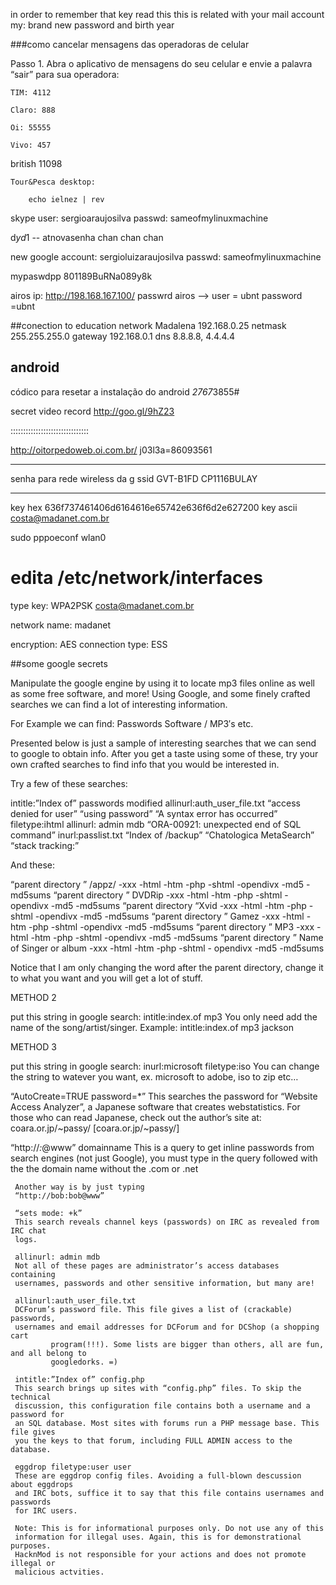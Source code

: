 in order to remember that key read this
this is related with your mail account
my: brand new password and birth year

###como cancelar mensagens das operadoras de celular 

Passo 1. Abra o aplicativo de mensagens do seu celular e envie a palavra “sair” para sua operadora:

    TIM: 4112

    Claro: 888

    Oi: 55555

    Vivo: 457

british 11098

    Tour&Pesca desktop:

        echo ielnez | rev

skype user: sergioaraujosilva
passwd: sameofmylinuxmachine

d*yd*1 -- atnovasenha chan chan chan

new google account: sergioluizaraujosilva
passwd: sameofmylinuxmachine

mypaswdpp 801189BuRNa089y8k


airos ip: http://198.168.167.100/
passwrd airos -->
user = ubnt
password =ubnt

##conection to education network Madalena
192.168.0.25
netmask 255.255.255.0
gateway 192.168.0.1
dns 8.8.8.8, 4.4.4.4


## android 
códico para resetar a instalação do android
*2767*3855#

secret video record
http://goo.gl/9hZ23

:::::::::::::::::::::::::::::::

http://oitorpedoweb.oi.com.br/
j03l3a=86093561

-----------------------------------------------------
senha para rede wireless da g
ssid GVT-B1FD
CP1116BULAY

-----------------------------------------------------
key hex 636f737461406d6164616e65742e636f6d2e627200
key ascii costa@madanet.com.br

sudo pppoeconf wlan0
# edita /etc/network/interfaces

type key: WPA2PSK
costa@madanet.com.br

network name: madanet

encryption: AES
connection type: ESS

##some google secrets

Manipulate the google engine by using it to locate mp3 files online as well as some free software, and more! Using Google, and some finely crafted searches we can find a lot of interesting information.

For Example we can find:
Passwords
Software / MP3′s
etc.

Presented below is just a sample of interesting searches that we can send to google to obtain info. After you get a taste using some of these, try your own crafted searches to find info that you would be interested in.

Try a few of these searches:

intitle:”Index of” passwords modified
allinurl:auth_user_file.txt
“access denied for user” “using password”
“A syntax error has occurred” filetype:ihtml
allinurl: admin mdb
“ORA-00921: unexpected end of SQL command”
inurl:passlist.txt
“Index of /backup”
“Chatologica MetaSearch” “stack tracking:”

And these:

“parent directory ” /appz/ -xxx -html -htm -php -shtml -opendivx -md5 -md5sums
“parent directory ” DVDRip -xxx -html -htm -php -shtml -opendivx -md5 -md5sums
“parent directory “Xvid -xxx -html -htm -php -shtml -opendivx -md5 -md5sums
“parent directory ” Gamez -xxx -html -htm -php -shtml -opendivx -md5 -md5sums
“parent directory ” MP3 -xxx -html -htm -php -shtml -opendivx -md5 -md5sums
“parent directory ” Name of Singer or album -xxx -html -htm -php -shtml -
opendivx -md5 -md5sums

Notice that I am only changing the word after the parent directory, change it to what you want and you will get a lot of stuff.

METHOD 2

put this string in google search:
intitle:index.of mp3
You only need add the name of the song/artist/singer. Example: intitle:index.of mp3 jackson

METHOD 3

put this string in google search:
inurl:microsoft filetype:iso
You can change the string to watever you want, ex. microsoft to adobe, iso to
zip etc…

“AutoCreate=TRUE password=*”
This searches the password for “Website Access Analyzer”, a Japanese software that creates webstatistics. For those who can read Japanese, check out the
author’s site at: coara.or.jp/~passy/ [coara.or.jp/~passy/]

“http://*:*@www” domainname
This is a query to get inline passwords from search engines (not just Google),
     you must type in the query followed with the the domain name without the .com
     or .net

     Another way is by just typing
     “http://bob:bob@www”

     “sets mode: +k”
     This search reveals channel keys (passwords) on IRC as revealed from IRC chat
     logs.

     allinurl: admin mdb
     Not all of these pages are administrator’s access databases containing
     usernames, passwords and other sensitive information, but many are!

     allinurl:auth_user_file.txt
     DCForum’s password file. This file gives a list of (crackable) passwords,
     usernames and email addresses for DCForum and for DCShop (a shopping cart
             program(!!!). Some lists are bigger than others, all are fun, and all belong to
             googledorks. =)

     intitle:”Index of” config.php
     This search brings up sites with “config.php” files. To skip the technical
     discussion, this configuration file contains both a username and a password for
     an SQL database. Most sites with forums run a PHP message base. This file gives
     you the keys to that forum, including FULL ADMIN access to the database.

     eggdrop filetype:user user
     These are eggdrop config files. Avoiding a full-blown descussion about eggdrops
     and IRC bots, suffice it to say that this file contains usernames and passwords
     for IRC users.

     Note: This is for informational purposes only. Do not use any of this
     information for illegal uses. Again, this is for demonstrational purposes.
     HacknMod is not responsible for your actions and does not promote illegal or
     malicious actvities.
